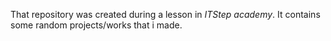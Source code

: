 That repository was created during a lesson in *ITStep academy*. It contains some random projects/works that i made.
